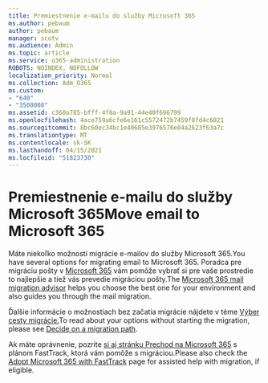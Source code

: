 ```yaml
---
title: Premiestnenie e-mailu do služby Microsoft 365
ms.author: pebaum
author: pebaum
manager: scotv
ms.audience: Admin
ms.topic: article
ms.service: o365-administration
ROBOTS: NOINDEX, NOFOLLOW
localization_priority: Normal
ms.collection: Adm_O365
ms.custom:
- "640"
- "3500008"
ms.assetid: c360a785-bfff-4f8a-9a91-44e40f696799
ms.openlocfilehash: 4ace759a6cfe6e161c5572472b7459f8fd4c6021
ms.sourcegitcommit: 8bc60ec34bc1e40685e3976576e04a2623f63a7c
ms.translationtype: MT
ms.contentlocale: sk-SK
ms.lasthandoff: 04/15/2021
ms.locfileid: "51823730"
---
```

# <a name="move-email-to-microsoft-365"></a><span data-ttu-id="5f96a-102">Premiestnenie e-mailu do služby Microsoft 365</span><span class="sxs-lookup"><span data-stu-id="5f96a-102">Move email to Microsoft 365</span></span>

<span data-ttu-id="5f96a-103">Máte niekoľko možností migrácie e-mailov do služby Microsoft 365.</span><span class="sxs-lookup"><span data-stu-id="5f96a-103">You have several options for migrating email to Microsoft 365.</span></span> <span data-ttu-id="5f96a-104">Poradca pre migráciu pošty v [Microsoft 365](https://aka.ms/alchemyinsight-mailmigrationadvisor) vám pomôže vybrať si pre vaše prostredie to najlepšie a tiež vás prevedie migráciou pošty.</span><span class="sxs-lookup"><span data-stu-id="5f96a-104">The [Microsoft 365 mail migration advisor](https://aka.ms/alchemyinsight-mailmigrationadvisor) helps you choose the best one for your environment and also guides you through the mail migration.</span></span>
  
<span data-ttu-id="5f96a-105">Ďalšie informácie o možnostiach bez začatia migrácie nájdete v téme [Výber cesty migrácie.](https://docs.microsoft.com/Exchange/mailbox-migration/decide-on-a-migration-path)</span><span class="sxs-lookup"><span data-stu-id="5f96a-105">To read about your options without starting the migration, please see [Decide on a migration path](https://docs.microsoft.com/Exchange/mailbox-migration/decide-on-a-migration-path).</span></span>

<span data-ttu-id="5f96a-106">Ak máte oprávnenie, pozrite [si aj stránku Prechod na Microsoft 365](https://www.microsoft.com/fasttrack/microsoft-365/office-365) s plánom FastTrack, ktorá vám pomôže s migráciou.</span><span class="sxs-lookup"><span data-stu-id="5f96a-106">Please also check the [Adopt Microsoft 365 with FastTrack](https://www.microsoft.com/fasttrack/microsoft-365/office-365) page for assisted help with migration, if eligible.</span></span>
  